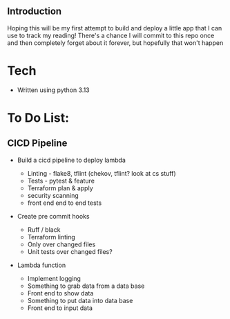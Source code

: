 ## Introduction

Hoping this will be my first attempt to build and deploy a little app that I can use to track my reading! There's a chance I will commit to this repo once and then completely forget about it forever, but hopefully that won't happen

# Tech 
* Written using python 3.13


# To Do List:

## CICD Pipeline

* Build a cicd pipeline to deploy lambda
    * Linting - flake8, tflint (chekov, tflint? look at cs stuff)
    * Tests - pytest & feature 
    * Terraform plan & apply
    * security scanning
    * front end end to end tests

* Create pre commit hooks
    * Ruff / black
    * Terraform linting
    * Only over changed files
    * Unit tests over changed files?

* Lambda function
    * Implement logging
    * Something to grab data from a data base
    * Front end to show data
    * Something to put data into data base
    * Front end to input data
